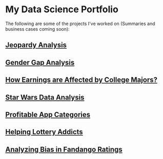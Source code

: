 # My Data Science Portfolio

The following are some of the projects I've worked on (Summaries and business cases coming soon):

## [Jeopardy Analysis](https://github.com/Ifeadewumi/JeopardyAnalysis)


## [Gender Gap Analysis](https://github.com/Ifeadewumi/GenderGap)


## [How Earnings are Affected by College Majors?](https://github.com/Ifeadewumi/EarningsbyMajors)


## [Star Wars Data Analysis](https://github.com/Ifeadewumi/StarWars)


## [Profitable App Categories](https://github.com/Ifeadewumi/ProfitableApps)


## [Helping Lottery Addicts](https://github.com/Ifeadewumi/LotteryMobileApp)


## [Analyzing Bias in Fandango Ratings](https://github.com/Ifeadewumi/FandangoAnalysis)
